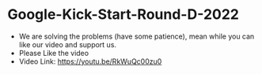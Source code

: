 # Google-Kick-Start-Round-D-2022
* We are solving the problems (have some patience), mean while you can like our video and support us. 
* Please Like the video
* Video Link: https://youtu.be/RkWuQc00zu0

